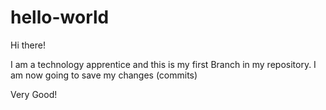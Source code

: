 # hello-world

Hi there!

I am a technology apprentice and this is my first Branch in my repository. I am now going to save my changes (commits) 

Very Good!
